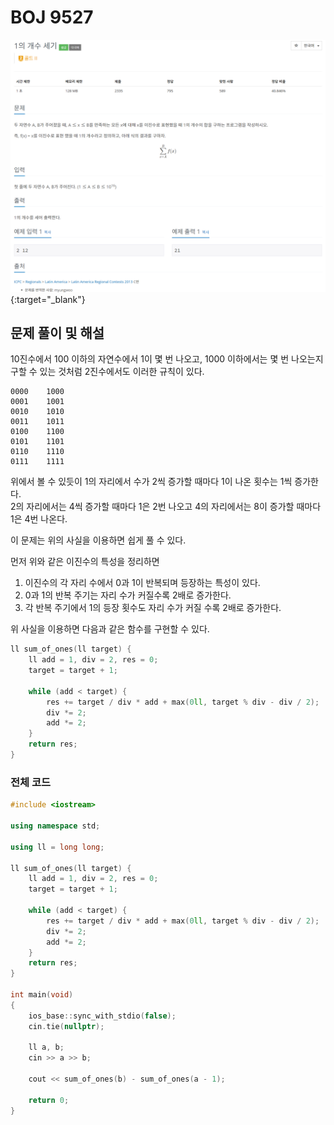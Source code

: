 # BOJ 9527

[![문제 이미지](https://github.com/PNU-PULSE/2021-Fall/blob/main/BitMask/BOJ_9527/1.png)](https://www.acmicpc.net/problem/9527){:target="_blank"}

## 문제 풀이 및 해설

10진수에서 100 이하의 자연수에서 1이 몇 번 나오고, 1000 이하에서는 몇 번 나오는지 구할 수 있는 것처럼
2진수에서도 이러한 규칙이 있다.

```
0000    1000
0001    1001
0010    1010
0011    1011
0100    1100
0101    1101
0110    1110
0111    1111
```
위에서 볼 수 있듯이 1의 자리에서 수가 2씩 증가할 때마다 1이 나온 횟수는 1씩 증가한다. <br>
2의 자리에서는 4씩 증가할 때마다 1은 2번 나오고 4의 자리에서는 8이 증가할 때마다 1은 4번 나온다. <br>

이 문제는 위의 사실을 이용하면 쉽게 풀 수 있다.

먼저 위와 같은 이진수의 특성을 정리하면<br>
1. 이진수의 각 자리 수에서 0과 1이 반복되며 등장하는 특성이 있다.<br>
2. 0과 1의 반복 주기는 자리 수가 커질수록 2배로 증가한다.<br>
3. 각 반복 주기에서 1의 등장 횟수도 자리 수가 커질 수록 2배로 증가한다.<br>

위 사실을 이용하면 다음과 같은 함수를 구현할 수 있다.<br>

```C++
ll sum_of_ones(ll target) {
	ll add = 1, div = 2, res = 0;
	target = target + 1;
	
	while (add < target) {
		res += target / div * add + max(0ll, target % div - div / 2);
		div *= 2;
		add *= 2;
	}
	return res;
}
```


### 전체 코드
```C++
#include <iostream>

using namespace std;

using ll = long long;

ll sum_of_ones(ll target) {
	ll add = 1, div = 2, res = 0;
	target = target + 1;
	
	while (add < target) {
		res += target / div * add + max(0ll, target % div - div / 2);
		div *= 2;
		add *= 2;
	}
	return res;
}

int main(void)
{
	ios_base::sync_with_stdio(false);
	cin.tie(nullptr);

	ll a, b;
	cin >> a >> b;

	cout << sum_of_ones(b) - sum_of_ones(a - 1);

	return 0;
}
```
